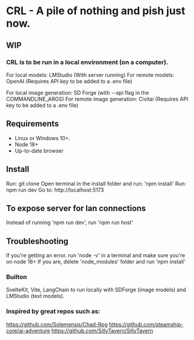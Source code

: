 # CRL - A pile of nothing and pish just now. 
## WIP

### CRL is to be run in a local environment (on a computer).

For local models: LMStudio (With server running)
For remote models: OpenAI (Requires API key to be added to a .env file)

For local image generation: SD Forge (with --api flag in the COMMANDLINE_ARGS)
For remote image generation: Civitai (Requires API key to be added to a .env file)

## Requirements
- Linux or Windows 10+.
- Node 18+
- Up-to-date browser

## Install

Run: git clone 
Open terminal in the install folder and run: 'npm install'
Run: npm run dev
Go to: http://localhost:5173

## To expose server for lan connections
Instead of running 'npm run dev', run 'npm run host'

## Troubleshooting
If you're getting an error. run 'node -v' in a terminal and make sure you're on node 18+
If you are, delete 'node_modules' folder and run 'npm install'

### Builton
SvelteKit, Vite, LangChain to run locally with SDForge (image models) and LMStudio (text models).

### Inspired by great repos such as:
https://github.com/Solemensis/Chad-Rpg
https://github.com/steamship-core/ai-adventure
https://github.com/SillyTavern/SillyTavern
